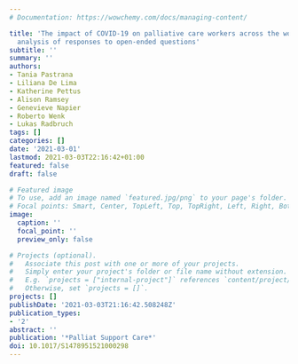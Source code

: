 ```yaml
---
# Documentation: https://wowchemy.com/docs/managing-content/

title: 'The impact of COVID-19 on palliative care workers across the world: A qualitative
  analysis of responses to open-ended questions'
subtitle: ''
summary: ''
authors:
- Tania Pastrana
- Liliana De Lima
- Katherine Pettus
- Alison Ramsey
- Genevieve Napier
- Roberto Wenk
- Lukas Radbruch
tags: []
categories: []
date: '2021-03-01'
lastmod: 2021-03-03T22:16:42+01:00
featured: false
draft: false

# Featured image
# To use, add an image named `featured.jpg/png` to your page's folder.
# Focal points: Smart, Center, TopLeft, Top, TopRight, Left, Right, BottomLeft, Bottom, BottomRight.
image:
  caption: ''
  focal_point: ''
  preview_only: false

# Projects (optional).
#   Associate this post with one or more of your projects.
#   Simply enter your project's folder or file name without extension.
#   E.g. `projects = ["internal-project"]` references `content/project/deep-learning/index.md`.
#   Otherwise, set `projects = []`.
projects: []
publishDate: '2021-03-03T21:16:42.508248Z'
publication_types:
- '2'
abstract: ''
publication: '*Palliat Support Care*'
doi: 10.1017/S1478951521000298
---
```

